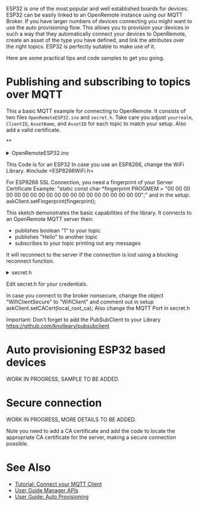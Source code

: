 ESP32 is one of the most popular and well established boards for devices. ESP32 can be easily linked to an OpenRemote instance using our MQTT Broker. If you have larger numbers of devices connecting you might want to use the auto provisioning flow. This allows you to provision your devices in such a way that they automatically connect your devices to OpenRemote, create an asset of the type you have defined, and link the attributes over the right topics. ESP32 is perfectly suitable to make use of it.

Here are some practical tips and code samples to get you going.

# Publishing and subscribing to topics over MQTT

This a basic MQTT example for connecting to OpenRemote. It consists of two files `OpenRemoteESP32.ino` and `secret.h`. Take care you adjust `yourrealm`, `ClientID`, `AssetName`, and `AssetID` for each topic to match your setup. Also add a valid certificate.

**


<details><summary>OpenRemoteESP32.ino</summary>
<p>

```
#include "secret.h"
#include <WiFi.h>
#include <PubSubClient.h>

//Objects
WiFiClientSecure askClient; //If you use non SSL then WiFiClient askClient;
PubSubClient client(askClient);

void setup() {
  Serial.begin(115200);
  Serial.println(ssid);

  WiFi.begin(ssid, password);

  while (WiFi.status() != WL_CONNECTED) {
    delay(500);

  }

  Serial.println(WiFi.localIP());
  askClient.setCACert(local_root_ca); //If you use non SSL then comment out
  client.setServer(mqtt_server, mqtt_port);
  client.setCallback(callback);

}

void loop() {
  //Publish Boolean format:
  client.publish("yourrealm/ClientID/writeattributevalue/AttributeName/AsssetID", "1");
  //To publish Strings:
  client.publish("yourrealm/ClientID/writeattributevalue/AttributeName/AssetID", String("Hello").c_str());
  delay(10000);

}

//MQTT callback
void callback(char* topic, byte * payload, unsigned int length) {

  for (int i = 0; i < length; i++) {
    Serial.println(topic);
    Serial.print(" has send ");
    Serial.print((char)payload[i]);
  }

}

//MQTT reconnect
void reconnect() {
  // Loop until we're reconnected
  while (!client.connected()) {
    Serial.print("********** Attempting MQTT connection...");
    // Attempt to connect
    if (client.connect(ClientID, username, mqttpass, lastwill, 1, 1, lastwillmsg)) {
      Serial.println("-> MQTT client connected");
      client.subscribe(topic);
      Serial.print("Subscribed to: ";
      Serial.println(topic);
    } else {
      Serial.print("failed, rc=");
      Serial.print(client.state());
      Serial.println("-> try again in 5 seconds");
      // Wait 5 seconds before retrying
      delay(5000);
    }
  }
}

```
</p>
</details>

This Code is for an ESP32 In case you use an ESP8266, change the WiFi Library. #include <ESP8266WiFi.h>

For ESP8266 SSL Connection, you need a fingerprint of your Server Certificate Example: "static const char *fingerprint PROGMEM = "00 00 00 00 00 00 00 00 00 00 00 00 00 00 00 00 00 00 00 00";" and in the setup: askClient.setFingerprint(fingerprint);

This sketch demonstrates the basic capabilities of the library. It connects to an OpenRemote MQTT server then:

- publishes boolean "1" to your topic
- publishes "Hello" to another topic
- subscribes to your topic printing out any messages

It will reconnect to the server if the connection is lost using a blocking reconnect function.


<details><summary>secret.h</summary>
<p>

```
// Wifi 
const char* ssid = "xxxxxxxxxx"; // Wifi SSID
const char* password = "xxxxxxxxxx"; // Wifi Password

//MQTT Broker
const char* mqtt_server = "xxxxxxxxxx";
unsigned int mqtt_port = 1883; //SSL 8883 NoneSSL 1883
const char* username = "master:xxxxxxxxxx"; // Service User Realm:Serviceuser
const char* mqttpass = "xxxxxxxxxx"; // Service User Secret
const char* ClientID = "xxxxxxxxxx";
//LastWill
const char* lastwill = "yourrealm/ClientID/writeattributevalue/AttributeName/AssetID";
const char* lastwillmsg = "0";


//subscribing Topic
const char *topic = "yourrealm/ClientID/attributevalue/AttributeName/#"; //see Subscribing Topics in Documentation https://github.com/openremote/openremote/wiki/User-Guide%3A-Manager-APIs#mqtt-api-mqtt-broker


//Local CA

const char* local_root_ca = \
                            "-----BEGIN CERTIFICATE-----\n" \
                            "xxxxxxxxxxxxxxxxxxxxxxxxxxxxxxxxxxxxxxxxxxxxxxxxxxxxxxxxxxxxxxxx\n" \
                            "xxxxxxxxxxxxxxxxxxxxxxxxxxxxxxxxxxxxxxxxxxxxxxxxxxxxxxxxxxxxxxxx\n" \
                            "xxxxxxxxxxxxxxxxxxxxxxxxxxxxxxxxxxxxxxxxxxxxxxxxxxxxxxxxxxxxxxxx\n" \
                            "xxxxxxxxxxxxxxxxxxxxxxxxxxxxxxxxxxxxxxxxxxxxxxxxxxxxxxxxxxxxxxxx\n" \
                            "xxxxxxxxxxxxxxxxxxxxxxxxxxxxxxxxxxxxxxxxxxxxxxxxxxxxxxxxxxxxxxxx\n" \
                            "xxxxxxxxxxxxxxxxxxxxxxxxxxxxxxxxxxxxxxxxxxxxxxxxxxxxxxxxxxxxxxxx\n" \
                            "xxxxxxxxxxxxxxxxxxxxxxxxxxxxxxxxxxxxxxxxxxxxxxxxxxxxxxxxxxxxxxxx\n" \
                            "xxxxxxxxxxxxxxxxxxxxxxxxxxxxxxxxxxxxxxxxxxxxxxxxxxxxxxxxxxxxxxxx\n" \
                            "xxxxxxxxxxxxxxxxxxxxxxxxxxxxxxxxxxxxxxxxxxxxxxxxxxxxxxxxxxxxxxxx\n" \
                            "xxxxxxxxxxxxxxxxxxxxxxxxxxxxxxxxxxxxxxxxxxxxxxxxxxxxxxxxxxxxxxxx\n" \
                            "xxxxxxxxxxxxxxxxxxxxxxxxxxxxxxxxxxxxxxxxxxxxxxxxxxxxxxxxxxxxxxxx\n" \
                            "xxxxxxxxxxxxxxxxxxxxxxxxxxxxxxxxxxxxxxxxxxxxxxxxxxxxxxxxxxxxxxxx\n" \
                            "xxxxxxxxxxxxxxxxxxxxxxxxxxxxxxxxxxxxxxxxxxxxxxxxxxxxxxxxxxxxxxxx\n" \
                            "xxxxxxxxxxxxxxxxxxxxxxxxxxxxxxxxxxxxxxxxxxxxxxxxxxxxxxxxxxxxxxxx\n" \
                            "xxxxxxxxxxxxxxxxxxxxxxxxxxxxxxxxxxxxxxxxxxxxxxxxxxxxxxxxxxxxxxxx\n" \
                            "xxxxxxxxxxxxxxxxxxxxxxxxxxxxxxxxxxxxxxxxxxxxxxxxxxxxxxxxxxxxxxxx\n" \
                            "xxxxxxxxxxxxxxxxxxxxxxxxxxxxxxxxxxxxxxxxxxxxxxxxxxxxxxxxxxxxxxxx\n" \
                            "xxxxxxxxxxxxxxxxxxxxxxxxxxxxxxxxxxxxxxxxxxxxxxxxxxxxxxxxxxxxxxxx\n" \
                            "xxxxxxxxxxxxxxxxxxxxxxxxxxxxxxxxxxxxxxxxxxxxxxxxxxxxxxxxxxxxxxxx\n" \
                            "xxxxxxxxxxxxxxxxxxxxxxxxxxxxx" \
                            "-----END CERTIFICATE-----";
```
</p>
</details>

Edit secret.h for your credentials.

In case you connect to the broker nonsecure, change the object "WifiClientSecure" to "WifiClient" and comment out in setup askClient.setCACert(local_root_ca); Also change the MQTT Port in secret.h

Important: Don't forget to add the PubSubClient to your Library https://github.com/knolleary/pubsubclient

# Auto provisioning ESP32 based devices

WORK IN PROGRESS, SAMPLE TO BE ADDED.

# Secure connection

WORK IN PROGRESS, MORE DETAILS TO BE ADDED.

Note you need to add a CA certificate and add the code to locate the appropriate CA certificate for the server, making a secure connection possible.

# See Also
- [Tutorial: Connect your MQTT Client](https://github.com/openremote/openremote/wiki/Tutorial%3A-Connect-your-MQTT-Client)
- [User Guide Manager APIs](https://github.com/openremote/openremote/wiki/User-Guide%3A-Manager-APIs)
- [User Guide: Auto Provisioning](https://github.com/openremote/openremote/wiki/User-Guide%3A-Auto-Provisioning)
